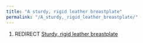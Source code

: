 ```yaml
---
title: "A sturdy, rigid leather breastplate"
permalink: "/A_sturdy,_rigid_leather_breastplate/"
---
```


1.  REDIRECT [Sturdy, rigid leather
    breastplate](Sturdy,_rigid_leather_breastplate "wikilink")
